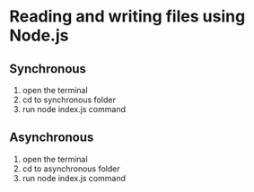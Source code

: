 # Reading and writing files using Node.js
## Synchronous
 1. open the terminal
 2. cd to synchronous folder
 3. run node index.js command
## Asynchronous
 1. open the terminal
 2. cd to asynchronous folder
 3. run node index.js command